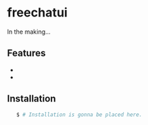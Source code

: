 # freechatui

In the making...

## Features
- 
- 

## Installation
```bash
   $ # Installation is gonna be placed here.
```

